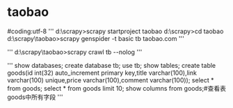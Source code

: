 # taobao
#coding:utf-8
'''
d:\scrapy>scrapy startproject taobao
d:\scrapy>cd taobao
d:\scrapy\taobao>scrapy genspider -t basic tb taobao.com
'''

'''
d:\scrapy\taobao>scrapy crawl tb --nolog
'''




'''
show databases;
create database tb;
use tb;
show tables;
create table goods(id int(32) auto_increment primary key,title varchar(100),link varchar(100) unique,price varchar(100),comment varchar(100));
select * from goods;
select * from goods limit 10;
show columns from goods;#查看表goods中所有字段
'''
